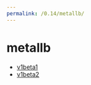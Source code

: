```yaml
---
permalink: /0.14/metallb/
---
```


# metallb



* [v1beta1](v1beta1/index.md)
* [v1beta2](v1beta2/index.md)